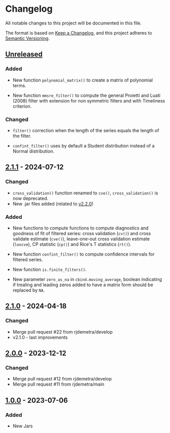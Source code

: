 # Changelog

All notable changes to this project will be documented in this file.

The format is based on [Keep a Changelog](https://keepachangelog.com/en/1.1.0/), and this project adheres
to [Semantic Versioning](https://semver.org/spec/v2.0.0.html).

## [Unreleased]

### Added

* New function `polynomial_matrix()` to create a matrix of polynomial terms.

* New function `mmsre_filter()` to compute the general Proietti and Luati (2008) filter with extension for non symmetric filters and with Timeliness criterion.

### Changed

* `filter()` correction when the length of the series equals the length of the filter.

* `confint_filter()` uses by default a Student distribution instead of a Normal distribution.

## [2.1.1] - 2024-07-12

### Changed

* `cross_validation()` function renamed to `cve()`, `cross_validation()` is now deprecated.
* New .jar files added (related to [v2.2.0](https://github.com/jdemetra/jdplus-incubator/releases/tag/v2.2.0))

### Added

* New functions to compute functions to compute diagnostics and goodness of fit of filtered series: cross validation (`cv()`) and cross validate estimate (`cve()`), leave-one-out cross validation estimate (`loocve`), CP statistic (`cp()`) and Rice's T statistics (`rt()`).

* New function `confint_filter()` to compute confidence intervals for filtered series.

* New function `is.finite_filters()`.

* New parameter `zero_as_na` in `cbind.moving_average`, boolean indicating if trealing and leading zeros added to have a matrix form should be replaced by `NA`.


## [2.1.0] - 2024-04-18

### Changed

* Merge pull request #22 from rjdemetra/develop
* v2.1.0 - last improvements


## [2.0.0] - 2023-12-12

### Changed

* Merge pull request #12 from rjdemetra/develop
* Merge pull request #11 from rjdemetra/main


## [1.0.0] - 2023-07-06

### Added

* New Jars


[Unreleased]: https://github.com/rjdverse/rjd3filters/compare/v2.1.1...HEAD
[2.1.1]: https://github.com/rjdverse/rjd3filters/releases/tag/v2.1.0...v2.1.1
[2.1.0]: https://github.com/rjdverse/rjd3filters/releases/tag/v2.0.0...v2.1.0
[2.0.0]: https://github.com/rjdverse/rjd3filters/releases/tag/v1.0.0...v2.0.0
[1.0.0]: https://github.com/rjdverse/rjd3filters/releases/tag/v1.0.0
